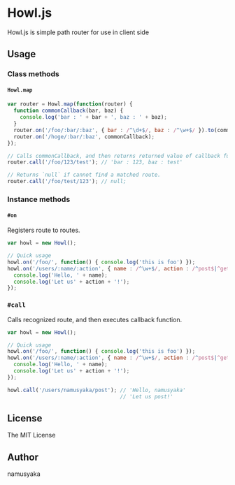 # Howl.js

Howl.js is simple path router for use in client side

## Usage

### Class methods

#### `Howl.map`

```javascript
var router = Howl.map(function(router) {
  function commonCallback(bar, baz) {
    console.log('bar : ' + bar + ', baz : ' + baz);
  }
  router.on('/foo/:bar/:baz', { bar : /^\d+$/, baz : /^\w+$/ }).to(commonCallback);
  router.on('/hoge/:bar/:baz', commonCallback);
});

// Calls commonCallback, and then returns returned value of callback function.
router.call('/foo/123/test'); // 'bar : 123, baz : test'

// Returns `null` if cannot find a matched route.
router.call('/foo/test/123'); // null;
```

### Instance methods

#### `#on`

Registers route to routes.

```javascript
var howl = new Howl();

// Quick usage
howl.on('/foo/', function() { console.log('this is foo') });
howl.on('/users/:name/:action', { name : /^\w+$/, action : /^post$|^get$/ }, function(name, action) {
  console.log('Hello, ' + name);
  console.log('Let us' + action + '!');
});
```

### `#call`

Calls recognized route, and then executes callback function.

```javascript
var howl = new Howl();

// Quick usage
howl.on('/foo/', function() { console.log('this is foo') });
howl.on('/users/:name/:action', { name : /^\w+$/, action : /^post$|^get$/ }, function(name, action) {
  console.log('Hello, ' + name);
  console.log('Let us' + action + '!');
});

howl.call('/users/namusyaka/post'); // 'Hello, namusyaka'
                                    // 'Let us post!'
```

## License

The MIT License

## Author

namusyaka
